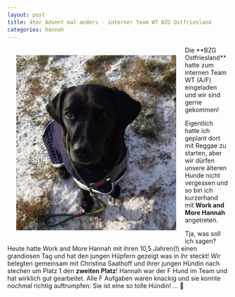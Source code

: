 ```yaml
---
layout: post
title: 4ter Advent mal anders - interner Team WT BZG Ostfriesland
categories: hannah
---
```


<img src="/assets/hannah-gallery/hannah-schnee-klein.jpg" height="400" style="float:left;margin:20px">
Die **BZG Ostfriesland** hatte zum internen Team WT (A/F) eingeladen und wir sind gerne gekommen!



Eigentlich hatte ich geplant dort mit Reggae zu starten, aber wir dürfen unsere älteren Hunde nicht vergessen
und so bin ich kurzerhand mit **Work and More Hannah** angetreten.

Tja, was soll ich sagen? Heute hatte Work and More Hannah mit ihren 10,5 Jahren(!) einen grandiosen Tag und hat den jungen Hüpfern gezeigt was in ihr steckt!
Wir belegten gemeinsam mit Christina Saathoff und ihrer jungen Hündin nach stechen um Platz 1 den **zweiten Platz**!
Hannah war der F Hund im Team und hat wirklich gut gearbeitet. Alle F Aufgaben waren knackig und sie konnte nochmal richtig auftrumpfen. 
Sie ist eine so tolle Hündin! ... 🤗
